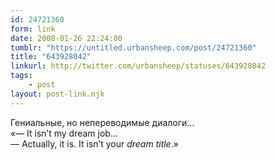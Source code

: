 ```yaml
---
id: 24721360
form: link
date: 2008-01-26 22:24:00
tumblr: "https://untitled.urbansheep.com/post/24721360"
title: "643928042"
linkurl: http://twitter.com/urbansheep/statuses/643928042
tags:
    - post
layout: post-link.njk
---
```

<p>Гениальные, но непереводимые диалоги&hellip;<br/>
«— It isn&rsquo;t my dream job&hellip;<br/>
— Actually, it is. It isn&rsquo;t your <i>dream title</i>.»</p>
